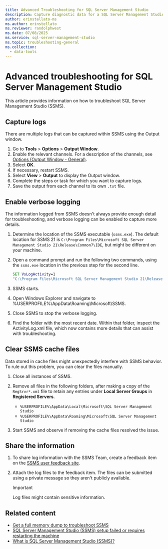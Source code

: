 ```yaml
---
title: Advanced Troubleshooting for SQL Server Management Studio
description: Capture diagnostic data for a SQL Server Management Studio (SSMS) problem or crash
author: erinstellato-ms
ms.author: erinstellato
ms.reviewer: randolphwest
ms.date: 07/08/2025
ms.service: sql-server-management-studio
ms.topic: troubleshooting-general
ms.collection:
  - data-tools
---
```


# Advanced troubleshooting for SQL Server Management Studio

This article provides information on how to troubleshoot SQL Server Management Studio (SSMS).

## Capture logs

There are multiple logs that can be captured within SSMS using the Output window.

1. Go to **Tools** > **Options** > **Output Window**.
1. Enable the relevant channels. For a description of the channels, see [Options (Output Window - General)](../menu-help/options-output-window-page.md).
1. Select **OK**.
1. If necessary, restart SSMS.
1. Select **View** > **Output** to display the Output window.
1. Complete the steps or task for which you want to capture logs.
1. Save the output from each channel to its own `.txt` file.

## Enable verbose logging

The information logged from SSMS doesn't always provide enough detail for troubleshooting, and verbose logging can be enabled to capture more details.

1. Determine the location of the SSMS executable (`ssms.exe`). The default location for SSMS 21 is `C:\Program Files\Microsoft SQL Server Management Studio 21\Release\Common7\IDE`, but might be different on your machine.

1. Open a command prompt and run the following two commands, using the `ssms.exe` location in the previous step for the second line.

   ```cmd
   SET VsLogActivity=1
   "C:\Program Files\Microsoft SQL Server Management Studio 21\Release\Common7\IDE\ssms.exe"
   ```

1. SSMS starts.

1. Open Windows Explorer and navigate to %USERPROFILE%\AppData\Roaming\Microsoft\SSMS.

1. Close SSMS to stop the verbose logging.

1. Find the folder with the most recent date. Within that folder, inspect the ActivityLog.xml file, which now contains more details that can assist with troubleshooting.

## Clear SSMS cache files

Data stored in cache files might unexpectedly interfere with SSMS behavior. To rule out this problem, you can clear the files manually.

1. Close all instances of SSMS.

1. Remove all files in the following folders, after making a copy of the `RegSrvr*.xml` file to retain any entries under **Local Server Groups** in **Registered Servers**.

   - `%USERPROFILE%\AppData\Local\Microsoft\SQL Server Management Studio`
   - `%USERPROFILE%\AppData\Roaming\Microsoft\SQL Server Management Studio`

1. Start SSMS and observe if removing the cache files resolved the issue.

## Share the information

1. To share log information with the SSMS Team, create a feedback item on the [SSMS user feedback site](https://aka.ms/ssms-feedback).

1. Attach the log files to the feedback item. The files can be submitted using a private message so they aren't publicly available.

   > [!IMPORTANT]  
   > Log files might contain sensitive information.

## Related content

- [Get a full memory dump to troubleshoot SSMS](get-full-memory-dump.md)
- [SQL Server Management Studio (SSMS) setup failed or requires restarting the machine](install-failed-requires-restart.md)
- [What is SQL Server Management Studio (SSMS)?](../sql-server-management-studio-ssms.md)
